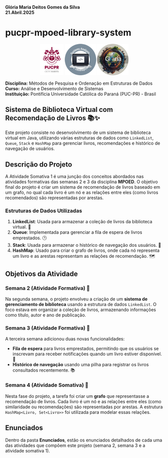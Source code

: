 #### Glória Maria Deitos Gomes da Silva <br> 21.Abril.2025

# pucpr-mpoed-library-system

<p align="center">
  <img src="https://github.com/gloriadeitos/gloriadeitos/blob/main/img/pucpr.png" alt="ufpr" height="100">
  <img src="https://github.com/gloriadeitos/gloriadeitos/blob/main/img/ads-white.png" alt="eng-carto-2" height="100">
  <img src="https://github.com/gloriadeitos/gloriadeitos/blob/main/img/gloriadeitos-logo.png" alt="gloriadeitos-logo" height="100">
</p>

**Disciplina:** Métodos de Pesquisa e Ordenação em Estruturas de Dados <br>
**Curso:** Análise e Desenvolvimento de Sistemas <br>
**Instituição:** Pontifícia Universidade Católica do Paraná (PUC-PR) - Brasil  

## Sistema de Biblioteca Virtual com Recomendação de Livros 📚✨

Este projeto consiste no desenvolvimento de um sistema de biblioteca virtual em Java, utilizando várias estruturas de dados como `LinkedList`, `Queue`, `Stack` e `HashMap` para gerenciar livros, recomendações e histórico de navegação de usuários.

## Descrição do Projeto

A Atividade Somativa 1 é uma junção dos conceitos abordados nas atividades formativas das semanas 2 e 3 da disciplina **MPOED**. O objetivo final do projeto é criar um sistema de recomendação de livros baseado em um grafo, no qual cada livro é um nó e as relações entre eles (como livros recomendados) são representadas por arestas.

### Estruturas de Dados Utilizadas

1. **LinkedList**: Usada para armazenar a coleção de livros da biblioteca virtual. 📖
2. **Queue**: Implementada para gerenciar a fila de espera de livros emprestados. 🕒
3. **Stack**: Usada para armazenar o histórico de navegação dos usuários. 🔄
4. **HashMap**: Usado para criar o grafo de livros, onde cada nó representa um livro e as arestas representam as relações de recomendação. 🗺️

## Objetivos da Atividade

### Semana 2 (Atividade Formativa) 📅
Na segunda semana, o projeto envolveu a criação de um **sistema de gerenciamento de biblioteca** usando a estrutura de dados `LinkedList`. O foco estava em organizar a coleção de livros, armazenando informações como título, autor e ano de publicação.

### Semana 3 (Atividade Formativa) 📅
A terceira semana adicionou duas novas funcionalidades:
- **Fila de espera** para livros emprestados, permitindo que os usuários se inscrevam para receber notificações quando um livro estiver disponível. 📩
- **Histórico de navegação** usando uma pilha para registrar os livros consultados recentemente. 📚

### Semana 4 (Atividade Somativa) 📅
Nesta fase do projeto, a tarefa foi criar um **grafo** que representasse a recomendação de livros. Cada livro é um nó e as relações entre eles (como similaridade ou recomendações) são representadas por arestas. A estrutura `HashMap<Livro, Set<Livro>>` foi utilizada para modelar essas relações.

## Enunciados

Dentro da pasta **Enunciados**, estão os enunciados detalhados de cada uma das atividades que compõem este projeto (semana 2, semana 3 e a atividade somativa 1).

